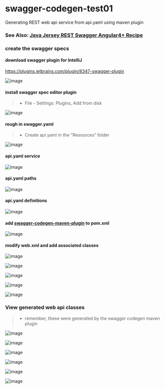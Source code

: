 # swagger-codegen-test01

Generating REST web api service from api.yaml using maven plugin

### See Also: [Java Jersey REST Swagger Angular4+ Recipe](https://github.com/datumgeek/jersey-rest-test03/blob/master/README.md#java-jersey-rest-swagger-angular4-recipe)

### create the swagger specs

#### download swagger plugin for IntelliJ

https://plugins.jetbrains.com/plugin/8347-swagger-plugin

![image](https://user-images.githubusercontent.com/22680176/27518753-33460f90-59a4-11e7-8bf0-8aa0b8bbe8a5.png)

#### install swagger spec editor plugin

> * File - Settings: Plugins, Add from disk

![image](https://user-images.githubusercontent.com/22680176/27518778-e7eddb4e-59a4-11e7-8711-d5e3882980e3.png)

#### rough in swagger.yaml

> * Create api.yaml in the "Resources" folder

![image](https://user-images.githubusercontent.com/22680176/27518797-4cfc3788-59a5-11e7-8444-fde9d45424de.png)

#### api.yaml service

![image](https://user-images.githubusercontent.com/22680176/27518823-a56f4fe0-59a5-11e7-8573-54a8f8dd1a4b.png)

#### api.yaml paths

![image](https://user-images.githubusercontent.com/22680176/27518851-172b73ca-59a6-11e7-8e7c-6f3a83260a76.png)

#### api.yaml definitions

![image](https://user-images.githubusercontent.com/22680176/27518867-6c0cb9b2-59a6-11e7-9f27-2607141f0cbe.png)

#### add [swagger-codegen-maven-plugin](https://github.com/swagger-api/swagger-codegen/blob/master/modules/swagger-codegen-maven-plugin/README.md#swagger-codegen-maven-plugin) to pom.xml

![image](https://user-images.githubusercontent.com/22680176/27518890-f93bdca0-59a6-11e7-992b-9c94b5c87c00.png)

#### modify web.xml and add associated classes

![image](https://user-images.githubusercontent.com/22680176/27519254-dd26f238-59ac-11e7-9b0b-0faa605a21cd.png)

![image](https://user-images.githubusercontent.com/22680176/27518914-69d2d78e-59a7-11e7-863c-a97a61edb3bd.png)

![image](https://user-images.githubusercontent.com/22680176/27518929-c63cd27c-59a7-11e7-8318-bcc1d2930298.png)

![image](https://user-images.githubusercontent.com/22680176/27518958-3fbc68b0-59a8-11e7-986b-6880e6985e25.png)

![image](https://user-images.githubusercontent.com/22680176/27518976-a85fbeda-59a8-11e7-9c71-6d349af28259.png)

### View generated web api classes

> * remember, these were generated by the swagger codegen maven plugin

![image](https://user-images.githubusercontent.com/22680176/27519032-630eb40c-59a9-11e7-8cd1-869e1dde350e.png)

![image](https://user-images.githubusercontent.com/22680176/27519075-d7a96f6e-59a9-11e7-9b7b-a29277edbccc.png)

![image](https://user-images.githubusercontent.com/22680176/27519109-611f9494-59aa-11e7-894b-bf10d45d70bc.png)

![image](https://user-images.githubusercontent.com/22680176/27519134-d27a9ec2-59aa-11e7-9bd6-d27bff4aceb6.png)

![image](https://user-images.githubusercontent.com/22680176/27519153-2a9909fe-59ab-11e7-8310-c6a3f190a175.png)

![image](https://user-images.githubusercontent.com/22680176/27519208-10fa8daa-59ac-11e7-8428-c9ce030a2770.png)
